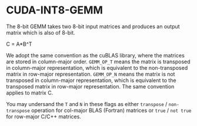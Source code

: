 # CUDA-INT8-GEMM
The 8-bit GEMM takes two 8-bit input matrices and produces an output matrix which is also of 8-bit.  

C = A*B^T

We adopt the same convention as the cuBLAS library, where the matrices are stored in column-major order. `GEMM_OP_T` means the matrix is transposed in column-major representation, which is equivalent to the non-transposed matrix in row-major representation. `GEMM_OP_N` means the matrix is not transposed in column-major representation, which is equivalent to the transposed matrix in row-major representation. The same convention applies to matrix C.

You may undersand the `T` and `N` in these flags as either `transpose` / `non-transpose` operation for col-major BLAS (Fortran) matrices or  `true` / `not true` for row-major C/C++ matrices.
